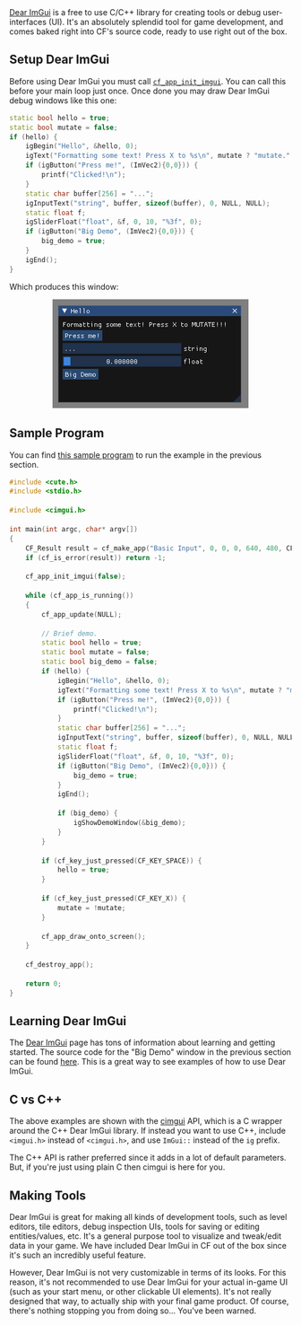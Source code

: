 [](../header.md ':include')

<br>

[Dear ImGui](https://github.com/ocornut/imgui) is a free to use C/C++ library for creating tools or debug user-interfaces (UI). It's an absolutely splendid tool for game development, and comes baked right into CF's source code, ready to use right out of the box.

## Setup Dear ImGui

Before using Dear ImGui you must call [`cf_app_init_imgui`](https://randygaul.github.io/cute_framework/#/app/cf_app_init_imgui). You can call this before your main loop just once. Once done you may draw Dear ImGui debug windows like this one:

```cpp
static bool hello = true;
static bool mutate = false;
if (hello) {
	igBegin("Hello", &hello, 0);
	igText("Formatting some text! Press X to %s\n", mutate ? "mutate." : "MUTATE!!!");
	if (igButton("Press me!", (ImVec2){0,0})) {
		printf("Clicked!\n");
	}
	static char buffer[256] = "...";
	igInputText("string", buffer, sizeof(buffer), 0, NULL, NULL);
	static float f;
	igSliderFloat("float", &f, 0, 10, "%3f", 0);
	if (igButton("Big Demo", (ImVec2){0,0})) {
		big_demo = true;
	}
	igEnd();
}
```

Which produces this window:

<p align="center">
<img src=https://github.com/RandyGaul/cute_framework/blob/master/assets/imgui.png?raw=true>
</p>

## Sample Program

You can find [this sample program](https://github.com/RandyGaul/cute_framework/blob/master/samples/imgui.c) to run the example in the previous section.

```cpp
#include <cute.h>
#include <stdio.h>

#include <cimgui.h>

int main(int argc, char* argv[])
{
	CF_Result result = cf_make_app("Basic Input", 0, 0, 0, 640, 480, CF_APP_OPTIONS_WINDOW_POS_CENTERED, argv[0]);
	if (cf_is_error(result)) return -1;

	cf_app_init_imgui(false);

	while (cf_app_is_running())
	{
		cf_app_update(NULL);

		// Brief demo.
		static bool hello = true;
		static bool mutate = false;
		static bool big_demo = false;
		if (hello) {
			igBegin("Hello", &hello, 0);
			igText("Formatting some text! Press X to %s\n", mutate ? "mutate." : "MUTATE!!!");
			if (igButton("Press me!", (ImVec2){0,0})) {
				printf("Clicked!\n");
			}
			static char buffer[256] = "...";
			igInputText("string", buffer, sizeof(buffer), 0, NULL, NULL);
			static float f;
			igSliderFloat("float", &f, 0, 10, "%3f", 0);
			if (igButton("Big Demo", (ImVec2){0,0})) {
				big_demo = true;
			}
			igEnd();

			if (big_demo) {
				igShowDemoWindow(&big_demo);
			}
		}

		if (cf_key_just_pressed(CF_KEY_SPACE)) {
			hello = true;
		}

		if (cf_key_just_pressed(CF_KEY_X)) {
			mutate = !mutate;
		}

		cf_app_draw_onto_screen();
	}

	cf_destroy_app();

	return 0;
}
```

## Learning Dear ImGui

The [Dear ImGui](https://github.com/ocornut/imgui) page has tons of information about learning and getting started. The source code for the "Big Demo" window in the previous section can be found [here](https://github.com/ocornut/imgui/blob/master/imgui_demo.cpp). This is a great way to see examples of how to use Dear ImGui.

## C vs C++

The above examples are shown with the [cimgui](https://github.com/cimgui/cimgui) API, which is a C wrapper around the C++ Dear ImGui library. If instead you want to use C++, include `<imgui.h>` instead of `<cimgui.h>`, and use `ImGui::` instead of the `ig` prefix.

The C++ API is rather preferred since it adds in a lot of default parameters. But, if you're just using plain C then cimgui is here for you.

## Making Tools

Dear ImGui is great for making all kinds of development tools, such as level editors, tile editors, debug inspection UIs, tools for saving or editing entities/values, etc. It's a general purpose tool to visualize and tweak/edit data in your game. We have included Dear ImGui in CF out of the box since it's such an incredibly useful feature.

However, Dear ImGui is not very customizable in terms of its looks. For this reason, it's not recommended to use Dear ImGui for your actual in-game UI (such as your start menu, or other clickable UI elements). It's not really designed that way, to actually ship with your final game product. Of course, there's nothing stopping you from doing so... You've been warned.
